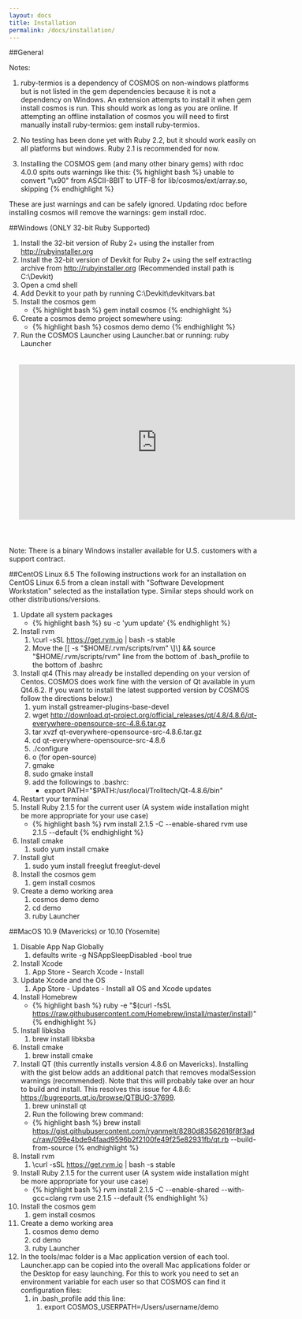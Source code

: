 ```yaml
---
layout: docs
title: Installation
permalink: /docs/installation/
---
```


##General

Notes:

1. ruby-termios is a dependency of COSMOS on non-windows platforms but is not listed in the gem dependencies because it is not a dependency on Windows.  An extension attempts to install it when gem install cosmos is run.  This should work as long as you are online. If attempting an offline installation of cosmos you will need to first manually install ruby-termios: gem install ruby-termios.

1. No testing has been done yet with Ruby 2.2, but it should work easily on all platforms but windows.  Ruby 2.1 is recommended for now.

1. Installing the COSMOS gem (and many other binary gems) with rdoc 4.0.0 spits outs warnings like this:
{% highlight bash %}
unable to convert "\x90" from ASCII-8BIT to UTF-8 for lib/cosmos/ext/array.so, skipping
{% endhighlight %}

These are just warnings and can be safely ignored.  Updating rdoc before installing cosmos will remove the warnings: gem install rdoc.

##Windows (ONLY 32-bit Ruby Supported)
1. Install the 32-bit version of Ruby 2+ using the installer from http://rubyinstaller.org
1. Install the 32-bit version of Devkit for Ruby 2+ using the self extracting archive from http://rubyinstaller.org (Recommended install path is C:\Devkit)
1. Open a cmd shell
1. Add Devkit to your path by running C:\Devkit\devkitvars.bat
1. Install the cosmos gem
    * {% highlight bash %}
    gem install cosmos
    {% endhighlight %}
1. Create a cosmos demo project somewhere using:
    * {% highlight bash %}
    cosmos demo demo
    {% endhighlight %}
1. Run the COSMOS Launcher using Launcher.bat or running: ruby Launcher

<div style="max-width:800px;margin:0px auto;padding:20px;">
  <section class="video-container" style="margin-bottom:20px;">
    <center><iframe width="560" height="315" src="https://www.youtube.com/embed/Mk5Uxe7v6xA" frameborder="0" allowfullscreen></iframe></center>
  </section>
</div>

Note: There is a binary Windows installer available for U.S. customers with a support contract.

##CentOS Linux 6.5
The following instructions work for an installation on CentOS Linux 6.5 from a clean install with "Software Development Workstation" selected as the installation type.  Similar steps should work on other distributions/versions.

1. Update all system packages
    * {% highlight bash %}
    su -c 'yum update'
    {% endhighlight %}
1. Install rvm
    1. \curl -sSL https://get.rvm.io &#124; bash -s stable
    1. Move the \[\[ -s "$HOME/.rvm/scripts/rvm" \]\] && source "$HOME/.rvm/scripts/rvm" line from the bottom of .bash_profile to the bottom of .bashrc
1. Install qt4 (This may already be installed depending on your version of Centos.  COSMOS does work fine with the version of Qt available in yum Qt4.6.2.  If you want to install the latest supported version by COSMOS follow the directions below:)
    1.  yum install gstreamer-plugins-base-devel
    1. wget http://download.qt-project.org/official_releases/qt/4.8/4.8.6/qt-everywhere-opensource-src-4.8.6.tar.gz
    1. tar xvzf qt-everywhere-opensource-src-4.8.6.tar.gz
    1. cd qt-everywhere-opensource-src-4.8.6
    1. ./configure
    1. o (for open-source)
    1. gmake
    1. sudo gmake install
    1. add the followings to .bashrc:
        * export PATH="$PATH:/usr/local/Trolltech/Qt-4.8.6/bin"
1. Restart your terminal
1. Install Ruby 2.1.5 for the current user (A system wide installation might be more appropriate for your use case)
    * {% highlight bash %}
    rvm install 2.1.5 -C --enable-shared
    rvm use 2.1.5 --default
    {% endhighlight %}
1. Install cmake
    1. sudo yum install cmake
1. Install glut
    1. sudo yum install freeglut freeglut-devel
1. Install the cosmos gem
    1. gem install cosmos
1. Create a demo working area
    1. cosmos demo demo
    1. cd demo
    1. ruby Launcher

##MacOS 10.9 (Mavericks) or 10.10 (Yosemite)
1. Disable App Nap Globally
    1. defaults write -g NSAppSleepDisabled -bool true
1. Install Xcode
    1. App Store - Search Xcode - Install
1. Update Xcode and the OS
    1. App Store - Updates - Install all OS and Xcode updates
1. Install Homebrew
    * {% highlight bash %}
    ruby -e "$(curl -fsSL https://raw.githubusercontent.com/Homebrew/install/master/install)"
    {% endhighlight %}
1. Install libksba
    1. brew install libksba
1. Install cmake
    1. brew install cmake
1. Install QT (this currently installs version 4.8.6 on Mavericks).  Installing with the gist below adds an additional patch that removes modalSession warnings (recommended).  Note that this will probably take over an hour to build and install.  This resolves this issue for 4.8.6: https://bugreports.qt.io/browse/QTBUG-37699.
    1. brew uninstall qt
    1.  Run the following brew command:
      * {% highlight bash %}
      brew install https://gist.githubusercontent.com/ryanmelt/8280d83562616f8f3adc/raw/099e4bde94faad9596b2f2100fe49f25e82931fb/qt.rb --build-from-source
      {% endhighlight %}
1. Install rvm
    1. \curl -sSL https://get.rvm.io &#124; bash -s stable
1. Install Ruby 2.1.5 for the current user (A system wide installation might be more appropriate for your use case)
    * {% highlight bash %}
    rvm install 2.1.5 -C --enable-shared --with-gcc=clang
    rvm use 2.1.5 --default
    {% endhighlight %}
1. Install the cosmos gem
    1. gem install cosmos
1. Create a demo working area
    1. cosmos demo demo
    1. cd demo
    1. ruby Launcher
1. In the tools/mac folder is a Mac application version of each tool.    Launcher.app can be copied into the overall Mac applications folder or the Desktop for easy launching.   For this to work you need to set an environment variable for each user so that COSMOS can find it configuration files:
    1. in .bash_profile add this line:
        1. export COSMOS_USERPATH=/Users/username/demo
